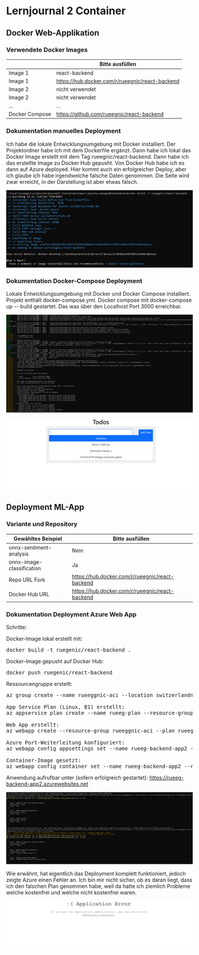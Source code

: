 ﻿# Lernjournal 2 Container

## Docker Web-Applikation

### Verwendete Docker Images

| | Bitte ausfüllen |
| -------- | ------- |
| Image 1 | react-backend |
| Image 1 | https://hub.docker.com/r/rueegnic/react-backend |
| Image 2 | nicht verwendet |
| Image 2 | nicht verwendet |
| ... | ... |
| Docker Compose | https://github.com/rueegnic/react-backend |

### Dokumentation manuelles Deployment

Ich habe die lokale Entwicklungsumgebung mit Docker installiert. Der Projektordner habe ich mit dem Dockerfile ergänzt. Dann habe ich lokal das Docker Image erstellt mit dem Tag rueegnic/react-backend. Dann habe ich das erstellte Image zu Docker Hub gepusht. Von Docker Hub habe ich es dann auf Azure deployed. Hier kommt auch ein erfolgreicher Deploy, aber ich glaube ich habe irgendwelche falsche Daten genommen. Die Seite wird zwar erreicht, in der Darstellung ist aber etwas falsch.

![Dockerimage](images/Docker_image.png)

### Dokumentation Docker-Compose Deployment

Lokale Entwicklungsumgebung mit Docker und Docker Compose installiert. Projekt enthält docker-compose.yml. Docker compose mit docker-compose up -- build gestartet. Das was über den Localhost Port 3000 erreichbar.

![Dockercompose](images/docker_compose_up.png)

![Dockercomposelocal](images/localhost_docker_compose.png)

## Deployment ML-App

### Variante und Repository

| Gewähltes Beispiel | Bitte ausfüllen |
| -------- | ------- |
| onnx-sentiment-analysis | Nein |
| onnx-image-classification | Ja |
| Repo URL Fork | https://hub.docker.com/r/rueegnic/react-backend |
| Docker Hub URL | https://hub.docker.com/r/rueegnic/react-backend |

### Dokumentation Deployment Azure Web App

Schritte:

Docker-Image lokal erstellt mit:
<pre lang="md">docker build -t ruegenic/react-backend .</pre>

Docker-Image gepusht auf Docker Hub:
<pre lang="md">docker push ruegenic/react-backend</pre>

Ressourcengruppe erstellt:
<pre lang="md">az group create --name rueeggnic-aci --location switzerlandnorth

App Service Plan (Linux, B1) erstellt:
az appservice plan create --name rueeg-plan --resource-group rueeggnic-aci --sku B1 --is-linux

Web App erstellt:
az webapp create --resource-group rueeggnic-aci --plan rueeg-plan --name rueeg-backend-app2 --deployment-container-image-name ruegenic/react-backend:latest

Azure Port-Weiterleitung konfiguriert:
az webapp config appsettings set --name rueeg-backend-app2 --resource-group rueeggnic-aci --settings WEBSITES_PORT=5000

Container-Image gesetzt:
az webapp config container set --name rueeg-backend-app2 --resource-group rueeggnic-aci --docker-custom-image-name ruegenic/react-backend:latest --docker-registry-server-url https://index.docker.io
</pre>

Anwendung aufrufbar unter (sofern erfolgreich gestartet):
https://rueeg-backend-app2.azurewebsites.net

![WebApp](images/webapp_azure.png)

Wie erwähnt, hat eigentlich das Deployment komplett funktioniert, jedoch zeigte Azure einen Fehler an. Ich bin mir nicht sicher, ob es daran liegt, dass ich den falschen Plan genommen habe, weil da hatte ich ziemlich Probleme welche kostenfrei und welche nicht kostenfrei waren.

![WebApp](images/azure_error.png)
